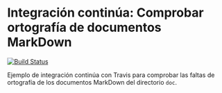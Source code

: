 # Integración continúa: Comprobar ortografía de documentos MarkDown

[![Build Status](https://travis-ci.org/DavidTinoco/ic-travis-diccionario.svg?branch=master)](https://travis-ci.org/DavidTinoco/ic-travis-diccionario)

Ejemplo de integración continúa con Travis para comprobar las faltas de ortografía de los documentos MarkDown del directorio `doc`.
